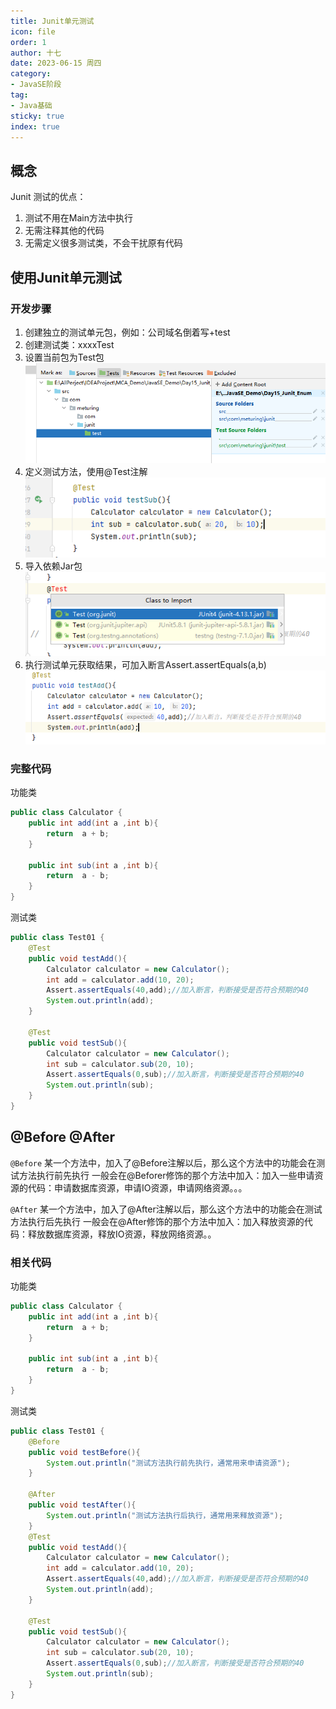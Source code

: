 ```yaml
---
title: Junit单元测试
icon: file
order: 1
author: 十七
date: 2023-06-15 周四
category:
- JavaSE阶段
tag:
- Java基础
sticky: true
index: true
---
```



## 概念

Junit 测试的优点：
1.  测试不用在Main方法中执行
2.  无需注释其他的代码
3.  无需定义很多测试类，不会干扰原有代码

## 使用Junit单元测试

### 开发步骤

1.  创建独立的测试单元包，例如：公司域名倒着写+test
2.  创建测试类：xxxxTest
3.  设置当前包为Test包
    ![](./image/image_bLMHG0rvw2.png)
4.  定义测试方法，使用@Test注解
    ![](./image/image_MKxl_zLM4j.png)
5.  导入依赖Jar包
    ![](./image/image_0zWSDwdIrT.png)
6.  执行测试单元获取结果，可加入断言Assert.assertEquals(a,b)
    ![](./image/image_FGXrpwNiBp.png)

### 完整代码

功能类
```java
public class Calculator {
	public int add(int a ,int b){
		return  a + b;
	}
	
	public int sub(int a ,int b){
		return  a - b;
	}
}

```

测试类
```java
public class Test01 {
	@Test
	public void testAdd(){
		Calculator calculator = new Calculator();
		int add = calculator.add(10, 20);
		Assert.assertEquals(40,add);//加入断言，判断接受是否符合预期的40
		System.out.println(add);
	}
	
	@Test
	public void testSub(){
		Calculator calculator = new Calculator();
		int sub = calculator.sub(20, 10);
		Assert.assertEquals(0,sub);//加入断言，判断接受是否符合预期的40
		System.out.println(sub);
	}
}
```

## @Before @After

`@Before`
某一个方法中，加入了@Before注解以后，那么这个方法中的功能会在测试方法执行前先执行
一般会在@Beforer修饰的那个方法中加入：加入一些申请资源的代码：申请数据库资源，申请IO资源，申请网络资源。。。

`@After`
某一个方法中，加入了@After注解以后，那么这个方法中的功能会在测试方法执行后先执行
一般会在@After修饰的那个方法中加入：加入释放资源的代码：释放数据库资源，释放IO资源，释放网络资源。。

### 相关代码

功能类
```java
public class Calculator {
	public int add(int a ,int b){
		return  a + b;
	}
	
	public int sub(int a ,int b){
		return  a - b;
	}
}

```

测试类
```java
public class Test01 {
	@Before
	public void testBefore(){
		System.out.println("测试方法执行前先执行，通常用来申请资源");
	}
	
	@After
	public void testAfter(){
		System.out.println("测试方法执行后执行，通常用来释放资源");
	}
	@Test
	public void testAdd(){
		Calculator calculator = new Calculator();
		int add = calculator.add(10, 20);
		Assert.assertEquals(40,add);//加入断言，判断接受是否符合预期的40
		System.out.println(add);
	}
	
	@Test
	public void testSub(){
		Calculator calculator = new Calculator();
		int sub = calculator.sub(20, 10);
		Assert.assertEquals(0,sub);//加入断言，判断接受是否符合预期的40
		System.out.println(sub);
	}
}
```
